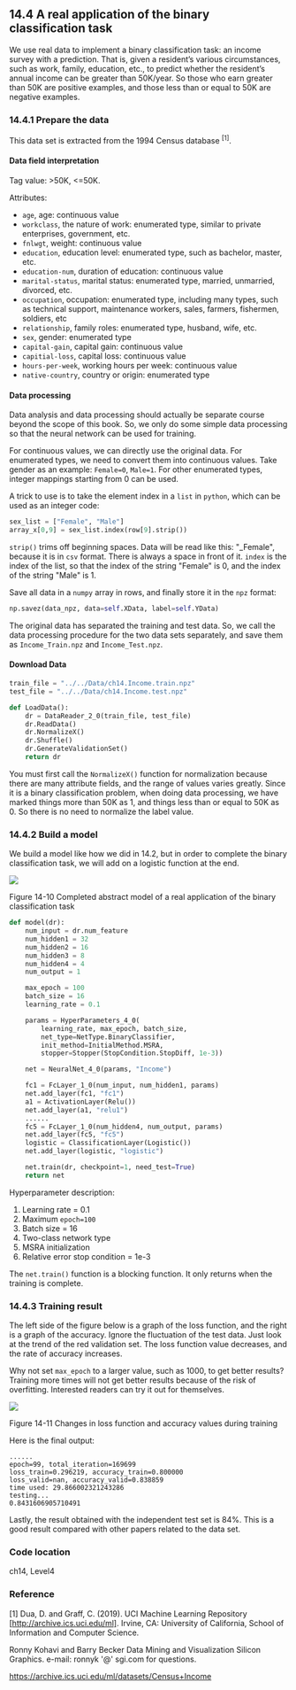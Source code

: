 <!--Copyright © Microsoft Corporation. All rights reserved.
  适用于[License](https://github.com/Microsoft/ai-edu/blob/master/LICENSE.md)版权许可-->

## 14.4 A real application of the binary classification task

We use real data to implement a binary classification task: an income survey with a prediction. That is, given a resident’s various circumstances, such as work, family, education, etc., to predict whether the resident’s annual income can be greater than 50K/year. So those who earn greater than 50K are positive examples, and those less than or equal to 50K are negative examples.

### 14.4.1 Prepare the data

This data set is extracted from the 1994 Census database $^{[1]}$.

#### Data field interpretation

Tag value: >50K, <=50K.

Attributes:

- `age`, age: continuous value
- `workclass`, the nature of work: enumerated type, similar to private enterprises, government, etc.
- `fnlwgt`, weight: continuous value
- `education`, education level: enumerated type, such as bachelor, master, etc.
- `education-num`, duration of education: continuous value
- `marital-status`, marital status: enumerated type, married, unmarried, divorced, etc.
- `occupation`, occupation: enumerated type, including many types, such as technical support, maintenance workers, sales, farmers, fishermen, soldiers, etc
- `relationship`, family roles: enumerated type, husband, wife, etc.
- `sex`, gender: enumerated type
- `capital-gain`, capital gain: continuous value
- `capitial-loss`, capital loss: continuous value
- `hours-per-week`, working hours per week: continuous value
- `native-country`, country or origin: enumerated type

#### Data processing

Data analysis and data processing should actually be separate course beyond the scope of this book. So, we only do some simple data processing so that the neural network can be used for training.

For continuous values, we can directly use the original data. For enumerated types, we need to convert them into continuous values. Take gender as an example: `Female=0`, `Male=1`. For other enumerated types, integer mappings starting from 0 can be used.

A trick to use is to take the element index in a `list` in `python`, which can be used as an integer code:

```Python
sex_list = ["Female", "Male"]
array_x[0,9] = sex_list.index(row[9].strip())
```

`strip()` trims off beginning spaces. Data will be read like this: "\_Female", because it is in `csv` format. There is always a space in front of it. `index` is the index of the list, so that the index of the string "Female" is 0, and the index of the string "Male" is 1.

Save all data in a `numpy` array in rows, and finally store it in the `npz` format:

```Python
np.savez(data_npz, data=self.XData, label=self.YData)
```

The original data has separated the training and test data. So, we call the data processing procedure for the two data sets separately, and save them as `Income_Train.npz` and `Income_Test.npz`.

#### Download Data

```Python
train_file = "../../Data/ch14.Income.train.npz"
test_file = "../../Data/ch14.Income.test.npz"

def LoadData():
    dr = DataReader_2_0(train_file, test_file)
    dr.ReadData()
    dr.NormalizeX()
    dr.Shuffle()
    dr.GenerateValidationSet()
    return dr
```

You must first call the `NormalizeX()` function for normalization because there are many attribute fields, and the range of values varies greatly. Since it is a binary classification problem, when doing data processing, we have marked things more than 50K as 1, and things less than or equal to 50K as 0. So there is no need to normalize the label value.

### 14.4.2 Build a model

We build a model like how we did in 14.2, but in order to complete the binary classification task, we will add on a logistic function at the end.

![](https://aiedugithub4a2.blob.core.windows.net/a2-images/Images/14/income_net.png)

Figure 14-10 Completed abstract model of a real application of the binary classification task

```Python
def model(dr):
    num_input = dr.num_feature
    num_hidden1 = 32
    num_hidden2 = 16
    num_hidden3 = 8
    num_hidden4 = 4
    num_output = 1

    max_epoch = 100
    batch_size = 16
    learning_rate = 0.1

    params = HyperParameters_4_0(
        learning_rate, max_epoch, batch_size,
        net_type=NetType.BinaryClassifier,
        init_method=InitialMethod.MSRA,
        stopper=Stopper(StopCondition.StopDiff, 1e-3))

    net = NeuralNet_4_0(params, "Income")

    fc1 = FcLayer_1_0(num_input, num_hidden1, params)
    net.add_layer(fc1, "fc1")
    a1 = ActivationLayer(Relu())
    net.add_layer(a1, "relu1")
    ......
    fc5 = FcLayer_1_0(num_hidden4, num_output, params)
    net.add_layer(fc5, "fc5")
    logistic = ClassificationLayer(Logistic())
    net.add_layer(logistic, "logistic")

    net.train(dr, checkpoint=1, need_test=True)
    return net
```

Hyperparameter description:

1. Learning rate = 0.1
2. Maximum `epoch=100`
3. Batch size = 16
4. Two-class network type
5. MSRA initialization
6. Relative error stop condition = 1e-3

The `net.train()` function is a blocking function. It only returns when the training is complete.

### 14.4.3 Training result

The left side of the figure below is a graph of the loss function, and the right is a graph of the accuracy. Ignore the fluctuation of the test data. Just look at the trend of the red validation set. The loss function value decreases, and the rate of accuracy increases.

Why not set `max_epoch` to a larger value, such as 1000, to get better results? Training more times will not get better results because of the risk of overfitting. Interested readers can try it out for themselves.

![](https://aiedugithub4a2.blob.core.windows.net/a2-images/Images/14/income_loss.png)

Figure 14-11 Changes in loss function and accuracy values during training

Here is the final output:
```
......
epoch=99, total_iteration=169699
loss_train=0.296219, accuracy_train=0.800000
loss_valid=nan, accuracy_valid=0.838859
time used: 29.866002321243286
testing...
0.8431606905710491
```

Lastly, the result obtained with the independent test set is 84%. This is a good result compared with other papers related to the data set.

### Code location

ch14, Level4

### Reference

[1] Dua, D. and Graff, C. (2019). UCI Machine Learning Repository [http://archive.ics.uci.edu/ml]. Irvine, CA: University of California, School of Information and Computer Science. 

Ronny Kohavi and Barry Becker 
Data Mining and Visualization 
Silicon Graphics. 
e-mail: ronnyk '@' sgi.com for questions. 

https://archive.ics.uci.edu/ml/datasets/Census+Income
